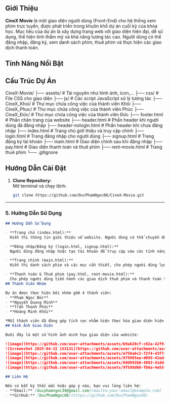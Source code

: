 ## Giới Thiệu

**CineX Movie** là một giao diện người dùng (Front-End) cho hệ thống xem phim trực tuyến, được phát triển trong khuôn khổ dự án cuối kỳ của khóa học. Mục tiêu của dự án là xây dựng trang web với giao diện hiện đại, dễ sử dụng, thể hiện tính thẩm mỹ và khả năng tương tác cao. Người dùng có thể đăng nhập, đăng ký, xem danh sách phim, thuê phim và thực hiện các giao dịch thanh toán.
## Tính Năng Nổi Bật


## Cấu Trúc Dự Án

CineX-Movie/ ├── assets/ # Tài nguyên như hình ảnh, icon,... ├── css/ # File CSS cho giao diện ├── js/ # Các script JavaScript xử lý tương tác ├── CineX_Khoi/ # Thư mục chứa công việc của thành viên Khôi ├── CineX_Phuc/ # Thư mục chứa công việc của thành viên Phúc ├── CineX_Đức/ # Thư mục chứa công việc của thành viên Đức ├── footer.html # Phần chân trang của website ├── header.html # Phần header khi người dùng đã đăng nhập ├── header-nologin.html # Phần header khi chưa đăng nhập ├── index.html # Trang chủ giới thiệu và truy cập chính ├── login.html # Trang đăng nhập cho người dùng ├── signup.html # Trang đăng ký tài khoản ├── main.html # Giao diện chính sau khi đăng nhập ├── pay.html # Giao diện thanh toán và thuê phim ├── rent-movie.html # Trang thuê phim └── .gitignore

## Hướng Dẫn Cài Đặt

1. **Clone Repository:**  
   Mở terminal và chạy lệnh:  
   ```bash
   git clone https://github.com/DucPhamNgoc08/CineX-Movie.git

---

### 5. Hướng Dẫn Sử Dụng

```markdown
## Hướng Dẫn Sử Dụng

- **Trang chủ (index.html):**  
  Hiển thị thông tin giới thiệu về website. Người dùng có thể chuyển đến đăng nhập hoặc đăng ký thông qua các đường dẫn có sẵn.

- **Đăng nhập/Đăng ký (login.html, signup.html):**  
  Người dùng đăng nhập hoặc tạo tài khoản để truy cập vào các tính năng bảo mật và quản lý thông tin cá nhân.

- **Trang chính (main.html):**  
  Hiển thị danh sách phim và các mục cần thiết, cho phép người dùng lựa chọn phim để thuê và xem.

- **Thanh toán & Thuê phim (pay.html, rent-movie.html):**  
  Cho phép người dùng tiến hành các giao dịch thuê phim và thanh toán theo hướng dẫn.
## Thành Viên Nhóm

Dự án được thực hiện bởi nhóm gồm 4 thành viên:
- **Phạm Ngọc Đức**
- **Nguyễn Quang Minh**
- **Trần Thanh Phúc**
- **Hoàng Minh Khôi**

*Mỗi thành viên đã đóng góp tích cực nhằm hiện thực hóa giao diện hiện đại và thân thiện cho CineX Movie.*
## Hình Ảnh Giao Diện

Dưới đây là một số hình ảnh minh họa giao diện của website:

![image](https://github.com/user-attachments/assets/b9a620cf-c02a-42f9-9667-d571463e7533)
![Screenshot 2025-04-15 153131](https://github.com/user-attachments/assets/c6c37c14-e000-4b07-8ad4-720da0ab2d68)
![image](https://github.com/user-attachments/assets/e756a6c2-72f4-43f7-8b9f-d327c53d28ba)
![image](https://github.com/user-attachments/assets/879965ea-d095-41ed-ba0d-691fdf182ffc)
![image](https://github.com/user-attachments/assets/69d992b0-4883-41dd-be22-d1789f05163a)
![image](https://github.com/user-attachments/assets/9f588d60-fb6a-4e55-8231-26d8a3e9a4fa)

## Liên Hệ

Nếu có bất kỳ thắc mắc hoặc góp ý nào, bạn vui lòng liên hệ:
- **Email:** [ducphamngoc39@gmail.com](mailto:your-email@example.com)
- **GitHub:** [DucPhamNgoc08](https://github.com/DucPhamNgoc08)

